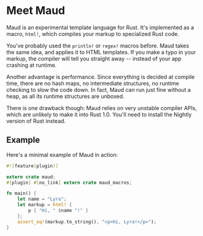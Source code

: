 Meet Maud
=========

Maud is an experimental template language for Rust. It's implemented as a macro, `html!`, which compiles your markup to specialized Rust code.

You've probably used the `println!` or `regex!` macros before. Maud takes the same idea, and applies it to HTML templates. If you make a typo in your markup, the compiler will tell you straight away -- instead of your app crashing at runtime.

Another advantage is performance. Since everything is decided at compile time, there are no hash maps, no intermediate structures, no runtime checking to slow the code down. In fact, Maud can run just fine without a heap, as all its runtime structures are unboxed.

There is one drawback though: Maud relies on very unstable compiler APIs, which are unlikely to make it into Rust 1.0. You'll need to install the Nightly version of Rust instead.

Example
-------

Here's a minimal example of Maud in action:

```rust
#![feature(plugin)]

extern crate maud;
#[plugin] #[no_link] extern crate maud_macros;

fn main() {
    let name = "Lyra";
    let markup = html! {
        p { "Hi, " $name "!" }
    };
    assert_eq!(markup.to_string(), "<p>Hi, Lyra!</p>");
}
```